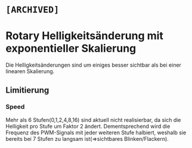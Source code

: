 # `[ARCHIVED]`
# Rotary Helligkeitsänderung mit exponentieller Skalierung

Die Helligkeitsänderungen sind um einiges besser sichtbar als bei einer
linearen Skalierung.


## Limitierung
### Speed
Mehr als 6 Stufen(0,1,2,4,8,16) sind aktuell nicht realisierbar, da sich die
Helligkeit pro Stufe um Faktor 2 ändert. Dementsprechend wird die Frequenz des
PWM-Signals mit jeder weiteren Stufe halbiert, weshalb sie bereits bei 7 Stufen
zu langsam ist(=>sichtbares Blinken/Flackern).
